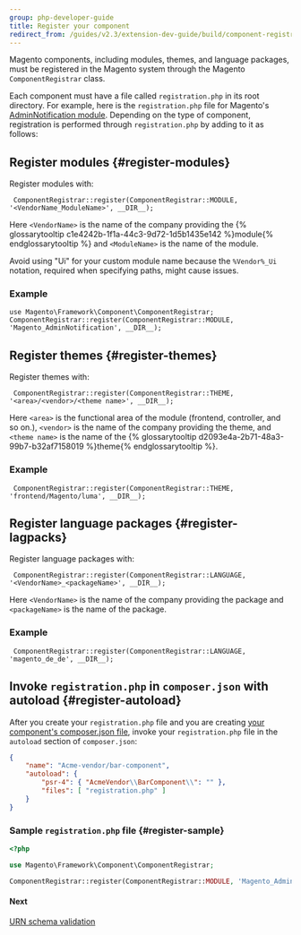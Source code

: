 ```yaml
---
group: php-developer-guide
title: Register your component
redirect_from: /guides/v2.3/extension-dev-guide/build/component-registration.html
---
```


Magento components, including modules, themes, and language packages, must be registered in the Magento system through the Magento `ComponentRegistrar` class.

Each component must have a file called `registration.php` in its root directory. For example, here is the `registration.php` file for Magento's [AdminNotification module]({{site.mage2000url}}app/code/Magento/AdminNotification/registration.php). Depending on the type of component, registration is performed through `registration.php` by adding to it as follows:

## Register modules {#register-modules}

Register modules with:

```
 ComponentRegistrar::register(ComponentRegistrar::MODULE, '<VendorName_ModuleName>', __DIR__);
```

Here `<VendorName>` is the name of the company providing the {% glossarytooltip c1e4242b-1f1a-44c3-9d72-1d5b1435e142 %}module{% endglossarytooltip %} and `<ModuleName>` is the name of the module.

Avoid using "Ui" for your custom module name because the <code>%Vendor%\_Ui</code> notation, required when specifying paths, might cause issues.

### Example

```
use Magento\Framework\Component\ComponentRegistrar;
ComponentRegistrar::register(ComponentRegistrar::MODULE, 'Magento_AdminNotification', __DIR__);
```

## Register themes {#register-themes}

Register themes with:

```
 ComponentRegistrar::register(ComponentRegistrar::THEME, '<area>/<vendor>/<theme name>', __DIR__);
```

Here `<area>` is the functional area of the module (frontend, controller, and so on.), `<vendor>` is the name of the company providing the theme, and `<theme name>` is the name of the {% glossarytooltip d2093e4a-2b71-48a3-99b7-b32af7158019 %}theme{% endglossarytooltip %}.

### Example

```
 ComponentRegistrar::register(ComponentRegistrar::THEME, 'frontend/Magento/luma', __DIR__);
```

## Register language packages {#register-lagpacks}

Register language packages with:

```
 ComponentRegistrar::register(ComponentRegistrar::LANGUAGE, '<VendorName>_<packageName>', __DIR__);
```

Here `<VendorName>` is the name of the company providing the package and `<packageName>` is the name of the package.

### Example

```
 ComponentRegistrar::register(ComponentRegistrar::LANGUAGE, 'magento_de_de', __DIR__);
```

## Invoke `registration.php` in `composer.json` with autoload {#register-autoload}

After you create your `registration.php` file and you are creating [your component's composer.json file]({{page.baseurl}}/extension-development/files/composer-json.html), invoke your `registration.php` file in the `autoload` section of `composer.json`:

```json
{
    "name": "Acme-vendor/bar-component",
    "autoload": {
        "psr-4": { "AcmeVendor\\BarComponent\\": "" },
        "files": [ "registration.php" ]
    }
}
```

### Sample `registration.php` file {#register-sample}

```php
<?php

use Magento\Framework\Component\ComponentRegistrar;

ComponentRegistrar::register(ComponentRegistrar::MODULE, 'Magento_AdminNotification', __DIR__);
```

#### Next

[URN schema validation]({{page.baseurl}}/extension-development/validate-urn-schema.html)

